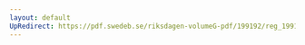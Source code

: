 ```yaml
---
layout: default
UpRedirect: https://pdf.swedeb.se/riksdagen-volumeG-pdf/199192/reg_199192/reg_199192_0471.pdf
---
```

